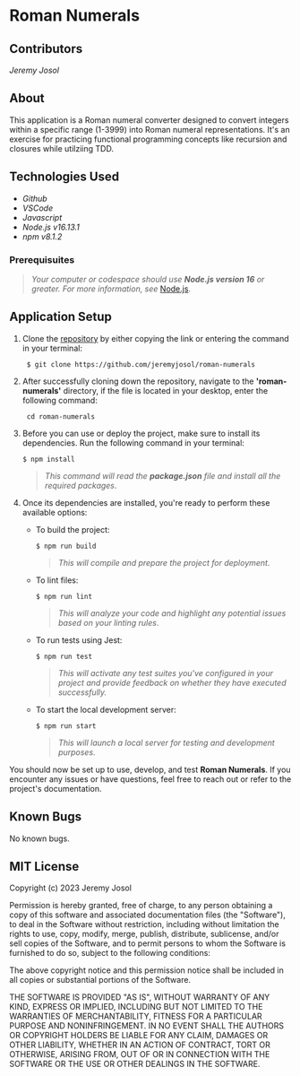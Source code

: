 # Roman Numerals

## Contributors
_Jeremy Josol_

## About
This application is a Roman numeral converter designed to convert integers within a specific range (1-3999) into Roman numeral representations. It's an exercise for practicing functional programming concepts like recursion and closures while utilziing TDD.

## Technologies Used

* _Github_
* _VSCode_
* _Javascript_
* _Node.js v16.13.1_
* _npm v8.1.2_

### Prerequisuites
> _Your computer or codespace should use **Node.js version 16** or greater. For more information, see_ [Node.js](https://nodejs.org/en).

## Application Setup

1. Clone the [repository](https://github.com/jeremyjosol/roman-numerals) by either copying the link or entering the command in your terminal:
    ```
     $ git clone https://github.com/jeremyjosol/roman-numerals
    ```
2. After successfully cloning down the repository, navigate to the **'roman-numerals'** directory, if the file is located in your desktop, enter the following command:
      ```
       cd roman-numerals
3. Before you can use or deploy the project, make sure to install its dependencies. Run the following command in your terminal:

    `$ npm install`

    > _This command will read the **package.json** file and install all the required packages_.

7. Once its dependencies are installed, you're ready to perform these available options:
    
    - To build the project:
    
      `$ npm run build`

      > _This will compile and prepare the project for deployment._

    - To lint files:

      `$ npm run lint`

      > _This will analyze your code and highlight any potential issues based on your linting rules_.

    - To run tests using Jest: 
    
      `$ npm run test`

      > _This will activate any test suites you've configured in your project and provide feedback on whether they have executed successfully._
        
    - To start the local development server: 
    
      `$ npm run start` 

      > _This will launch a local server for testing and development purposes_.

You should now be set up to use, develop, and test **Roman Numerals**. If you encounter any issues or have questions, feel free to reach out or refer to the project's documentation.

## Known Bugs
No known bugs.

## MIT License
Copyright (c) 2023 Jeremy Josol

Permission is hereby granted, free of charge, to any person obtaining a copy of this software and associated documentation files (the "Software"), to deal in the Software without restriction, including without limitation the rights to use, copy, modify, merge, publish, distribute, sublicense, and/or sell copies of the Software, and to permit persons to whom the Software is furnished to do so, subject to the following conditions:

The above copyright notice and this permission notice shall be included in all copies or substantial portions of the Software.

THE SOFTWARE IS PROVIDED "AS IS", WITHOUT WARRANTY OF ANY KIND, EXPRESS OR IMPLIED, INCLUDING BUT NOT LIMITED TO THE WARRANTIES OF MERCHANTABILITY, FITNESS FOR A PARTICULAR PURPOSE AND NONINFRINGEMENT. IN NO EVENT SHALL THE AUTHORS OR COPYRIGHT HOLDERS BE LIABLE FOR ANY CLAIM, DAMAGES OR OTHER LIABILITY, WHETHER IN AN ACTION OF CONTRACT, TORT OR OTHERWISE, ARISING FROM, OUT OF OR IN CONNECTION WITH THE SOFTWARE OR THE USE OR OTHER DEALINGS IN THE SOFTWARE.